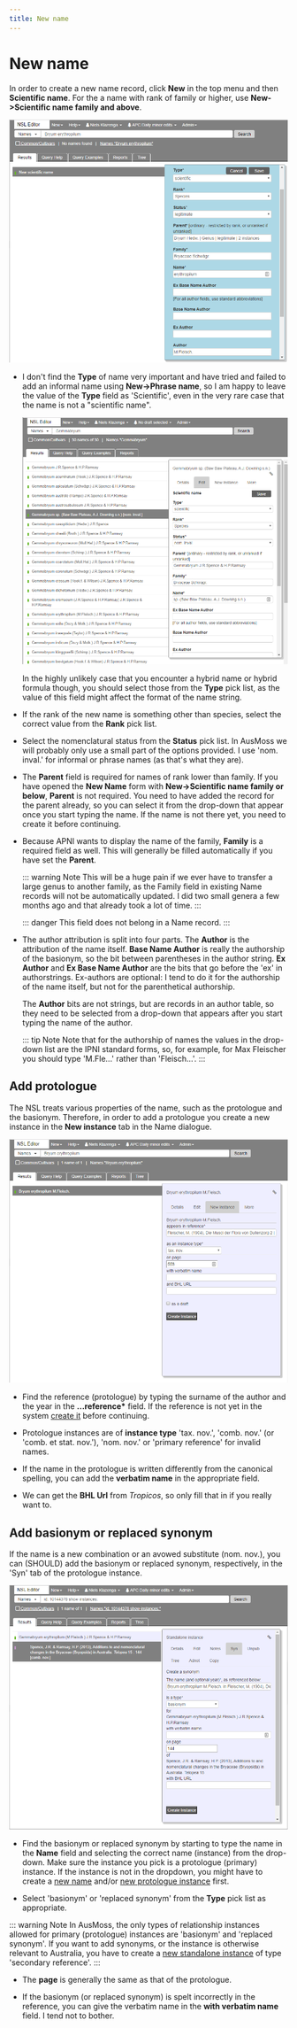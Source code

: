 ```yaml
---
title: New name
---
```


# New name

In order to create a new name record, click **New** in the top menu and then **Scientific name**. For the a name with rank of family or higher, use **New->Scientific name family and above**.

![](./assets/new-name-1.png)

- I don't find the **Type** of name very important and have tried and failed to add an informal name using **New->Phrase name**, so I am happy to leave the value of the **Type** field as 'Scientific', even in the very rare case that the name is not a "scientific name".

  ![](./assets/new-name-2.png)

  In the highly unlikely case that you encounter a hybrid name or hybrid formula though, you should select those from the **Type** pick list, as the value of this field might affect the format of the name string.

- If the rank of the new name is something other than species, select the correct value from the **Rank** pick list.

- Select the nomenclatural status from the **Status** pick list. In AusMoss we will probably only use a small part of the options provided. I use 'nom. inval.' for informal or phrase names (as that's what they are).

- The **Parent** field is required for names of rank lower than family. If you have opened the **New Name** form with **New->Scientific name family or below**, **Parent** is not required. You need to have added the record for the parent already, so you can select it from the drop-down that appear once you start typing the name. If the name is not there yet, you need to create it before continuing.

- Because APNI wants to display the name of the family, **Family** is a required field as well. This will generally be filled automatically if you have set the **Parent**.

  ::: warning Note
  This will be a huge pain if we ever have to transfer a large genus to another family, as the Family field in existing Name records will not be automatically updated. I did two small genera a few months ago and that already took a lot of time.
  :::

  ::: danger
  This field does not belong in a Name record.
  :::

- The author attribution is split into four parts. The **Author** is the attribution of the name itself. **Base Name Author** is really the authorship of the basionym, so the bit between parentheses in the author string. **Ex Author** and **Ex Base Name Author** are the bits that go before the 'ex' in authorstrings. Ex-authors are optional: I tend to do it for the authorship of the name itself, but not for the parenthetical authorship.

  The **Author** bits are not strings, but are records in an author table, so they need to be selected from a drop-down that appears after you start typing the name of the author.

  ::: tip Note
  Note that for the authorship of names the values in the drop-down list are the IPNI standard forms, so, for example, for Max Fleischer you should type 'M.Fle...' rather than 'Fleisch...'.
  :::

## Add protologue

The NSL treats various properties of the name, such as the protologue and the basionym. Therefore, in order to add a protologue you create a new instance in the **New instance** tab in the Name dialogue.

![](./assets/new-name-3.png)

- Find the reference (protologue) by typing the surname of the author and the year in the **...reference&ast;** field. If the reference is not yet in the system [create it](/new-reference/) before continuing.

- Protologue instances are of **instance type** 'tax. nov.', 'comb. nov.' (or 'comb. et stat. nov.'), 'nom. nov.' or 'primary reference' for invalid names.

- If the name in the protologue is written differently from the canonical spelling, you can add the **verbatim name** in the appropriate field.

- We can get the **BHL Url** from *Tropicos*, so only fill that in if you really want to.

## Add basionym or replaced synonym

If the name is a new combination or an avowed substitute (nom. nov.), you can (SHOULD) add the basionym or replaced synonym, respectively, in the 'Syn' tab of the protologue instance.

![](./assets/new-name-4.png)

- Find the basionym or replaced synonym by starting to type the name in the **Name** field and selecting the correct name (instance) from the drop-down. Make sure the instance you pick is a protologue (primary) instance. If the instance is not in the dropdown, you might have to create a [new name](/new-name/) and/or [new protologue instance](/new-name/#add-protologue) first.

- Select 'basionym' or 'replaced synonym' from the **Type** pick list as appropriate.

::: warning Note
In AusMoss, the only types of relationship instances allowed for primary (protologue) instances are 'basionym' and 'replaced synonym'. If you want to add synonyms, or the instance is otherwise relevant to Australia, you have to create a [new standalone instance](/new-instance/) of type 'secondary reference'.
:::

- The **page** is generally the same as that of the protologue.

- If the basionym (or replaced synonym) is spelt incorrectly in the reference, you can give the verbatim name in the **with verbatim name** field. I tend not to bother.

